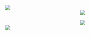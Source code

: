 <img src="https://capsule-render.vercel.app/api?type=waving&color=B041FF&height=150&section=header&text=Eugine&fontColor=ffffff&fontSize=60" />

<div align="center">
<img src="https://github-readme-stats.vercel.app/api/top-langs/?username=eugineee123&layout=compact&bg_color=000000&text_color=B041FF"><br><br>
<img src="https://github-readme-stats.vercel.app/api?username=eugineee123&show_icons=true&bg_color=000000&text_color=B041FF">
</div>

<img src="https://capsule-render.vercel.app/api?type=waving&color=B041FF&height=150&section=footer" />
<!--
**Hoonggildong/Hoonggildong** is a ✨ _special_ ✨ repository because its `README.md` (this file) appears on your GitHub profile.

Here are some ideas to get you started:

- 🔭 I’m currently working on ...
- 🌱 I’m currently learning ...
- 👯 I’m looking to collaborate on ...
- 🤔 I’m looking for help with ...
- 💬 Ask me about ...
- 📫 How to reach me: ...
- 😄 Pronouns: ...
- ⚡ Fun fact: ...
-->
